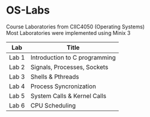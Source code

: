 # OS-Labs
Course Laboratories from CIIC4050 (Operating Systems) \
Most Laboratories were implemented using Minix 3
<table class="tg">
<thead>
  <tr>
    <th class="tg-0lax">Lab</th>
    <th class="tg-0lax">Title</th>
  </tr>
</thead>
<tbody>
  <tr>
    <td class="tg-0lax">Lab 1</td>
    <td class="tg-0lax">Introduction to C programming</td>
  </tr>
  <tr>
    <td class="tg-0lax">Lab 2</td>
    <td class="tg-0lax">Signals, Processes, Sockets</td>
  </tr>
  <tr>
    <td class="tg-0lax">Lab 3</td>
    <td class="tg-0lax">Shells &amp; Pthreads</td>
  </tr>
  <tr>
    <td class="tg-0lax">Lab 4 </td>
    <td class="tg-0lax">Process Syncronization</td>
  </tr>
    <tr>
    <td class="tg-0lax">Lab 5 </td>
    <td class="tg-0lax">System Calls & Kernel Calls</td>
  </tr>
    <tr>
    <td class="tg-0lax">Lab 6 </td>
    <td class="tg-0lax">CPU Scheduling</td>
  </tr>
</tbody>
</table>

